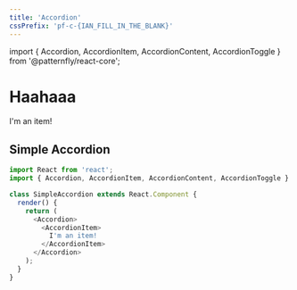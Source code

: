 ```yaml
---
title: 'Accordion'
cssPrefix: 'pf-c-{IAN_FILL_IN_THE_BLANK}'
---
```


import { Accordion, AccordionItem, AccordionContent, AccordionToggle } from '@patternfly/react-core';

# Haahaaa

<Accordion>
  <AccordionItem>
    I'm an item!
  </AccordionItem>
</Accordion>

## Simple Accordion
```js
import React from 'react';
import { Accordion, AccordionItem, AccordionContent, AccordionToggle } from '@patternfly/react-core';

class SimpleAccordion extends React.Component {
  render() {
    return (
      <Accordion>
        <AccordionItem>
          I'm an item!
        </AccordionItem>
      </Accordion>
    );
  }
}
```
